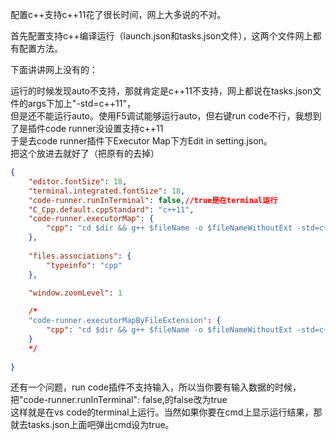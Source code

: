 配置c++支持c++11花了很长时间，网上大多说的不对。

首先配置支持c++编译运行（launch.json和tasks.json文件），这两个文件网上都有配置方法。

下面讲讲网上没有的：

运行的时候发现auto不支持，那就肯定是c++11不支持，网上都说在tasks.json文件的args下加上"-std=c++11"，  
但是还不能运行auto。使用F5调试能够运行auto，但右键run code不行，我想到了是插件code runner没设置支持c++11  
于是去code runner插件下Executor Map下方Edit in setting.json。  
把这个放进去就好了（把原有的去掉）  
```json
{
    "editor.fontSize": 18,
    "terminal.integrated.fontSize": 18,
    "code-runner.runInTerminal": false,//true是在terminal运行
    "C_Cpp.default.cppStandard": "c++11",
    "code-runner.executorMap": {
        "cpp": "cd $dir && g++ $fileName -o $fileNameWithoutExt -std=c++11 && $dir$fileNameWithoutExt"
    },
    
    "files.associations": {
        "typeinfo": "cpp"
    },
    
    "window.zoomLevel": 1

    /*
    "code-runner.executorMapByFileExtension": {
        "cpp": "cd $dir && g++ $fileName -o $fileNameWithoutExt -std=c++11 && $dir$fileNameWithoutExt"
    }
    */
    
}
```
还有一个问题，run code插件不支持输入，所以当你要有输入数据的时候，把"code-runner.runInTerminal": false,的false改为true  
这样就是在vs code的terminal上运行。当然如果你要在cmd上显示运行结果，那就去tasks.json上面吧弹出cmd设为true。
